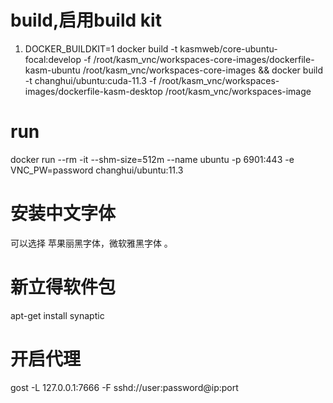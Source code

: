 # build,启用build kit

1. DOCKER_BUILDKIT=1  docker build -t kasmweb/core-ubuntu-focal:develop -f /root/kasm_vnc/workspaces-core-images/dockerfile-kasm-ubuntu   /root/kasm_vnc/workspaces-core-images && docker build -t changhui/ubuntu:cuda-11.3  -f /root/kasm_vnc/workspaces-images/dockerfile-kasm-desktop /root/kasm_vnc/workspaces-image

# run
 docker run --rm -it --shm-size=512m --name ubuntu -p 6901:443  -e VNC_PW=password changhui/ubuntu:11.3

# 安装中文字体
可以选择 苹果丽黑字体，微软雅黑字体
。


# 新立得软件包
apt-get install synaptic

# 开启代理
gost -L 127.0.0.1:7666 -F  sshd://user:password@ip:port
